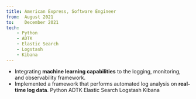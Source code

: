 ```yaml
---
title: American Express, Software Engineer
from:  August 2021
to:    December 2021
tech: 
    - Python
    - ADTK
    - Elastic Search
    - Logstash
    - Kibana
---
```


* Integrating <b>machine learning capabilities</b> to the logging, monitoring, and observability framework.
* Implemented a framework that performs automated log analysis on <b>real-time log data</b>.
<span class="badge badge-dark">Python</span> <span class="badge badge-dark">ADTK</span> <span class="badge badge-dark">Elastic Search</span> <span class="badge badge-dark">Logstash</span> <span class="badge badge-dark">Kibana</span>
